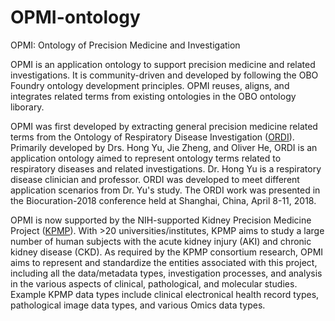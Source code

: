 # OPMI-ontology
OPMI: Ontology of Precision Medicine and Investigation

OPMI is an application ontology to support precision medicine and related investigations. It is community-driven and developed by following the OBO Foundry ontology development principles. OPMI reuses, aligns, and integrates related terms from existing ontologies in the OBO ontology liborary.

OPMI was first developed by extracting general precision medicine related terms from the Ontology of Respiratory Disease Investigation ([ORDI](https://github.com/OPMI/ordi)). Primarily developed by Drs. Hong Yu, Jie Zheng, and Oliver He, ORDI is an application ontology aimed to represent ontology terms related to respiratory diseases and related investigations. Dr. Hong Yu is a respiratory disease clinician and professor. ORDI was developed to meet different application scenarios from Dr. Yu's study. The ORDI work was presented in the Biocuration-2018 conference held at Shanghai, China, April 8-11, 2018.

OPMI is now supported by the NIH-supported Kidney Precision Medicine Project ([KPMP](http://kpmp.org)). With >20 universities/institutes, KPMP aims to study a large number of human subjects with the acute kidney injury (AKI) and chronic kidney disease (CKD). As required by the KPMP consortium research, OPMI aims to represent and standardize the entities associated with this project, including all the data/metadata types, investigation processes, and analysis in the various aspects of clinical, pathological, and molecular studies. Example KPMP data types include clinical electronical health record types, pathological image data types, and various Omics data types.  

